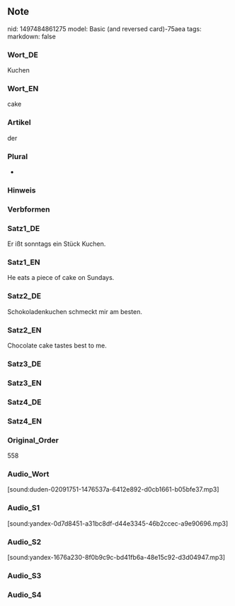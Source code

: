 ## Note
nid: 1497484861275
model: Basic (and reversed card)-75aea
tags: 
markdown: false

### Wort_DE
Kuchen

### Wort_EN
cake

### Artikel
der

### Plural
-

### Hinweis


### Verbformen


### Satz1_DE
Er ißt sonntags ein Stück Kuchen.

### Satz1_EN
He eats a piece of cake on Sundays.

### Satz2_DE
Schokoladenkuchen schmeckt mir am besten.

### Satz2_EN
Chocolate cake tastes best to me.

### Satz3_DE


### Satz3_EN


### Satz4_DE


### Satz4_EN


### Original_Order
558

### Audio_Wort
[sound:duden-02091751-1476537a-6412e892-d0cb1661-b05bfe37.mp3]

### Audio_S1
[sound:yandex-0d7d8451-a31bc8df-d44e3345-46b2ccec-a9e90696.mp3]

### Audio_S2
[sound:yandex-1676a230-8f0b9c9c-bd41fb6a-48e15c92-d3d04947.mp3]

### Audio_S3


### Audio_S4

